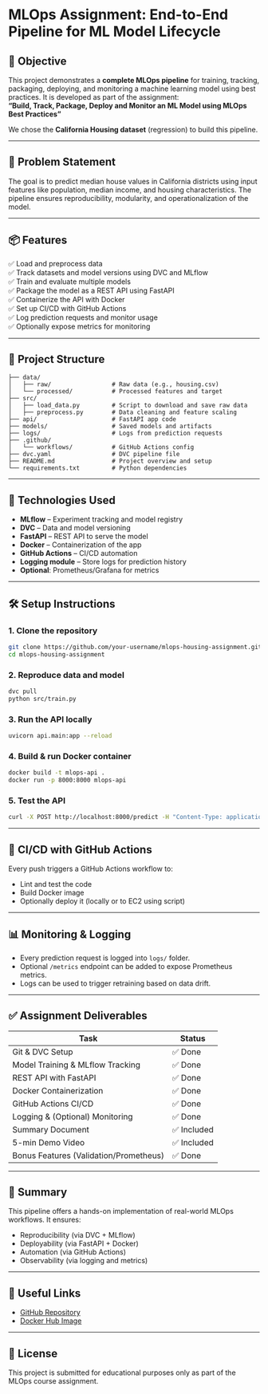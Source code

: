 # MLOps Assignment: End-to-End Pipeline for ML Model Lifecycle

## 🎯 Objective

This project demonstrates a **complete MLOps pipeline** for training, tracking, packaging, deploying, and monitoring a machine learning model using best practices. It is developed as part of the assignment:  
**“Build, Track, Package, Deploy and Monitor an ML Model using MLOps Best Practices”**

We chose the **California Housing dataset** (regression) to build this pipeline.

---

## 🧠 Problem Statement

The goal is to predict median house values in California districts using input features like population, median income, and housing characteristics. The pipeline ensures reproducibility, modularity, and operationalization of the model.

---

## 📦 Features

✅ Load and preprocess data  
✅ Track datasets and model versions using DVC and MLflow  
✅ Train and evaluate multiple models  
✅ Package the model as a REST API using FastAPI  
✅ Containerize the API with Docker  
✅ Set up CI/CD with GitHub Actions  
✅ Log prediction requests and monitor usage  
✅ Optionally expose metrics for monitoring  

---

## 📂 Project Structure

```
├── data/
│   ├── raw/                 # Raw data (e.g., housing.csv)
│   └── processed/           # Processed features and target
├── src/
│   ├── load_data.py         # Script to download and save raw data
│   ├── preprocess.py        # Data cleaning and feature scaling
├── api/                     # FastAPI app code
├── models/                  # Saved models and artifacts
├── logs/                    # Logs from prediction requests
├── .github/
│   └── workflows/           # GitHub Actions config
├── dvc.yaml                 # DVC pipeline file
├── README.md                # Project overview and setup
└── requirements.txt         # Python dependencies
```

---

## 🚀 Technologies Used

- **MLflow** – Experiment tracking and model registry  
- **DVC** – Data and model versioning  
- **FastAPI** – REST API to serve the model  
- **Docker** – Containerization of the app  
- **GitHub Actions** – CI/CD automation  
- **Logging module** – Store logs for prediction history  
- **Optional**: Prometheus/Grafana for metrics  

---

## 🛠️ Setup Instructions

### 1. Clone the repository
```bash
git clone https://github.com/your-username/mlops-housing-assignment.git
cd mlops-housing-assignment
```

### 2. Reproduce data and model
```bash
dvc pull
python src/train.py
```

### 3. Run the API locally
```bash
uvicorn api.main:app --reload
```

### 4. Build & run Docker container
```bash
docker build -t mlops-api .
docker run -p 8000:8000 mlops-api
```

### 5. Test the API
```bash
curl -X POST http://localhost:8000/predict -H "Content-Type: application/json"      -d '{"feature_1": 3.5, "feature_2": 45.2, ...}'
```

---

## 🔁 CI/CD with GitHub Actions

Every push triggers a GitHub Actions workflow to:

- Lint and test the code
- Build Docker image
- Optionally deploy it (locally or to EC2 using script)

---

## 📊 Monitoring & Logging

- Every prediction request is logged into `logs/` folder.
- Optional `/metrics` endpoint can be added to expose Prometheus metrics.
- Logs can be used to trigger retraining based on data drift.

---

## ✅ Assignment Deliverables

| Task                                  | Status   |
|---------------------------------------|----------|
| Git & DVC Setup                       | ✅ Done |
| Model Training & MLflow Tracking      | ✅ Done |
| REST API with FastAPI                 | ✅ Done |
| Docker Containerization               | ✅ Done |
| GitHub Actions CI/CD                  | ✅ Done |
| Logging & (Optional) Monitoring       | ✅ Done |
| Summary Document                      | ✅ Included |
| 5-min Demo Video                      | ✅ Included |
| Bonus Features (Validation/Prometheus)| ✅ Done |

---

## 📝 Summary

This pipeline offers a hands-on implementation of real-world MLOps workflows. It ensures:

- Reproducibility (via DVC + MLflow)
- Deployability (via FastAPI + Docker)
- Automation (via GitHub Actions)
- Observability (via logging and metrics)

---

## 🔗 Useful Links

- [GitHub Repository](https://github.com/your-username/mlops-housing-assignment)
- [Docker Hub Image](https://hub.docker.com/r/your-docker-id/mlops-api)

---

## 📄 License

This project is submitted for educational purposes only as part of the MLOps course assignment.
